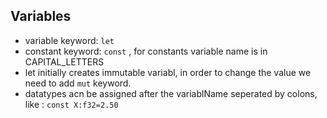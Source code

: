 ## Variables

- variable keyword: `let`
- constant keyword: `const` , for constants variable name is in CAPITAL_LETTERS
- let initially creates immutable variabl, in order to change the value we need to add `mut` keyword.
- datatypes acn be assigned after the variablName seperated by colons, like : `const X:f32=2.50`
